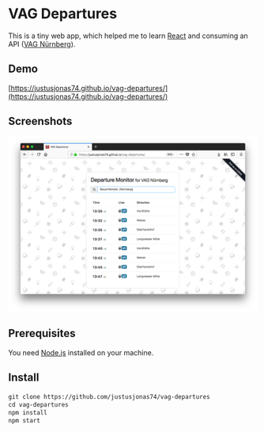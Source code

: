 # VAG Departures

This is a tiny web app, which helped me to learn [React](https://reactjs.org) and consuming an API  ([VAG Nürnberg](https://opendata.vag.de/dataset/api-echtzeitauskunft)).

## Demo
[https://justusjonas74.github.io/vag-departures/](https://justusjonas74.github.io/vag-departures/)

## Screenshots
![Screenshot 1](docs/img/screenshot.png?raw=true)

## Prerequisites
You need [Node.js](https://nodejs.org/) installed on your machine.

## Install

```
git clone https://github.com/justusjonas74/vag-departures
cd vag-departures
npm install
npm start
```
